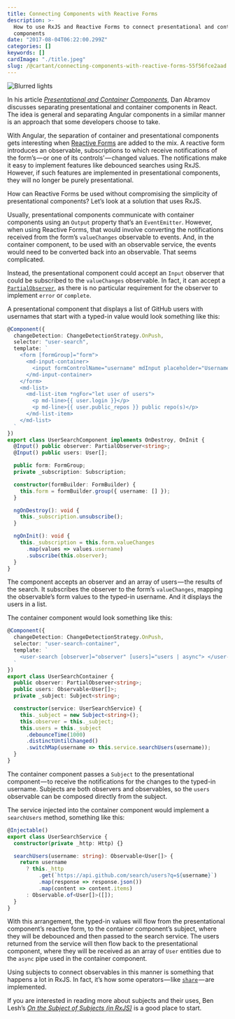 ```yaml
---
title: Connecting Components with Reactive Forms
description: >-
  How to use RxJS and Reactive Forms to connect presentational and container
  components
date: "2017-08-04T06:22:00.299Z"
categories: []
keywords: []
cardImage: "./title.jpeg"
slug: /@cartant/connecting-components-with-reactive-forms-55f56fce2aad
---
```


![Blurred lights](title.jpeg "Photo by Sebastian Muller on Unsplash")

In his article [_Presentational and Container Components_](https://medium.com/@dan_abramov/smart-and-dumb-components-7ca2f9a7c7d0), Dan Abramov discusses separating presentational and container components in React. The idea is general and separating Angular components in a similar manner is an approach that some developers choose to take.

With Angular, the separation of container and presentational components gets interesting when [Reactive Forms](https://angular.io/guide/reactive-forms) are added to the mix. A reactive form introduces an observable, subscriptions to which receive notifications of the form’s — or one of its controls’ — changed values. The notifications make it easy to implement features like debounced searches using RxJS. However, if such features are implemented in presentational components, they will no longer be purely presentational.

How can Reactive Forms be used without compromising the simplicity of presentational components? Let’s look at a solution that uses RxJS.

Usually, presentational components communicate with container components using an `Output` property that’s an `EventEmitter`. However, when using Reactive Forms, that would involve converting the notifications received from the form’s `valueChanges` observable to events. And, in the container component, to be used with an observable service, the events would need to be converted back into an observable. That seems complicated.

Instead, the presentational component could accept an `Input` observer that could be subscribed to the `valueChanges` observable. In fact, it can accept a [`PartialObserver`](https://github.com/ReactiveX/rxjs/blob/5.4.2/src/Observer.ts#L22), as there is no particular requirement for the observer to implement `error` or `complete`.

A presentational component that displays a list of GitHub users with usernames that start with a typed-in value would look something like this:

```ts
@Component({
  changeDetection: ChangeDetectionStrategy.OnPush,
  selector: "user-search",
  template: `
    <form [formGroup]="form">
      <md-input-container>
        <input formControlName="username" mdInput placeholder="Username" />
      </md-input-container>
    </form>
    <md-list>
      <md-list-item *ngFor="let user of users">
        <p md-line>{{ user.login }}</p>
        <p md-line>{{ user.public_repos }} public repo(s)</p>
      </md-list-item>
    </md-list>
  `
})
export class UserSearchComponent implements OnDestroy, OnInit {
  @Input() public observer: PartialObserver<string>;
  @Input() public users: User[];

  public form: FormGroup;
  private _subscription: Subscription;

  constructor(formBuilder: FormBuilder) {
    this.form = formBuilder.group({ username: [] });
  }

  ngOnDestroy(): void {
    this._subscription.unsubscribe();
  }

  ngOnInit(): void {
    this._subscription = this.form.valueChanges
      .map(values => values.username)
      .subscribe(this.observer);
  }
}
```

The component accepts an observer and an array of users — the results of the search. It subscribes the observer to the form’s `valueChanges`, mapping the observable’s form values to the typed-in username. And it displays the users in a list.

The container component would look something like this:

```ts
@Component({
  changeDetection: ChangeDetectionStrategy.OnPush,
  selector: "user-search-container",
  template: `
    <user-search [observer]="observer" [users]="users | async"> </user-search>
  `
})
export class UserSearchContainer {
  public observer: PartialObserver<string>;
  public users: Observable<User[]>;
  private _subject: Subject<string>;

  constructor(service: UserSearchService) {
    this._subject = new Subject<string>();
    this.observer = this._subject;
    this.users = this._subject
      .debounceTime(1000)
      .distinctUntilChanged()
      .switchMap(username => this.service.searchUsers(username));
  }
}
```

The container component passes a `Subject` to the presentational component — to receive the notifications for the changes to the typed-in username. Subjects are both observers and observables, so the `users` observable can be composed directly from the subject.

The service injected into the container component would implement a `searchUsers` method, something like this:

```ts
@Injectable()
export class UserSearchService {
  constructor(private _http: Http) {}

  searchUsers(username: string): Observable<User[]> {
    return username
      ? this._http
          .get(`https://api.github.com/search/users?q=${username}`)
          .map(response => response.json())
          .map(content => content.items)
      : Observable.of<User[]>([]);
  }
}
```

With this arrangement, the typed-in values will flow from the presentational component’s reactive form, to the container component’s subject, where they will be debounced and then passed to the search service. The users returned from the service will then flow back to the presentational component, where they will be received as an array of `User` entities due to the `async` pipe used in the container component.

Using subjects to connect observables in this manner is something that happens a lot in RxJS. In fact, it’s how some operators — like [`share`](http://reactivex.io/rxjs/class/es6/Observable.js~Observable.html#instance-method-share) — are implemented.

If you are interested in reading more about subjects and their uses, Ben Lesh’s [_On the Subject of Subjects (in RxJS)_](https://medium.com/@benlesh/on-the-subject-of-subjects-in-rxjs-2b08b7198b93) is a good place to start.
